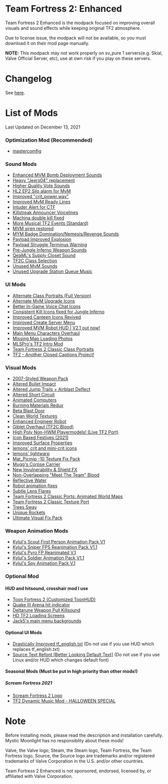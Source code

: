 # Team Fortress 2: Enhanced
Team Fortress 2 Enhanced is the modpack focused on improving overall visuals and sound effects while keeping original TF2 atmosphere.

Due to license issue, the modpack will not be available, so you must download it on their mod page manually.

**NOTE:** This modpack may not work properly on sv_pure 1 servers(e.g. Skial, Valve Official Server, etc), use at own risk if you play on these servers.

# Changelog
See [here](https://github.com/MysticMoonlight/EnhancedMod/blob/main/tf2e/CHANGELOG.md).

# List of Mods
Last Updated on December 13, 2021

### Optimization Mod (Recommended)
- [mastercomfig](https://mastercomfig.com)

### Sound Mods
- [Enhanced MVM Bomb Deployment Sounds](https://gamebanana.com/sounds/33388)
- [Heavy "Jeers04" replacement](https://gamebanana.com/sounds/50373)
- [Higher Quality Vote Sounds](https://gamebanana.com/sounds/48141)
- [HL2 EP2 Silo alarm for MvM](https://gamebanana.com/sounds/19645)
- [Improved "crit_power.wav"](https://gamebanana.com/sounds/57434)
- [Improved MvM Ready Lines](https://gamebanana.com/sounds/23729)
- [Intuder Alert for CTF](https://gamebanana.com/sounds/54423)
- [Killstreak Announcer Voicelines](https://gamebanana.com/sounds/56867)
- [Machina double kill fixed](https://gamebanana.com/sounds/16244)
- [More Musical TF2 Events (Standard)](https://gamebanana.com/sounds/53978)
- [MVM siren restored](https://gamebanana.com/sounds/48510)
- [MYM Badge Domination/Nemesis/Revenge Sounds](https://gamebanana.com/sounds/44570)
- [Payload Improved Explosion](https://gamebanana.com/sounds/10212)
- [Payload Struggle Terminus Warning](https://gamebanana.com/sounds/53979)
- [Pre-Jungle Inferno Weapon Sounds](https://gamebanana.com/sounds/39140)
- [QeaML's Supply Closet Sound](https://gamebanana.com/sounds/32143)
- [TF2C Class Selection](https://gamebanana.com/sounds/54000)
- [Unused MvM Sounds](https://gamebanana.com/sounds/41860)
- [Unused Upgrade Station Queue Music](https://gamebanana.com/sounds/50979)

### UI Mods
- [Alternate Class Portraits (Full Version)](https://gamebanana.com/mods/26024)
- [Alternate MvM Upgrade Icons](https://gamebanana.com/mods/330849)
- [Better In-Game Voice Chat Icons](https://gamebanana.com/mods/324990)
- [Consistent Kill Icons fixed for Jungle Inferno](https://gamebanana.com/mods/26076)
- [Improved Canteen Icons Revived](https://gamebanana.com/mods/25843)
- [Improved Create Server Menu](https://gamebanana.com/mods/332109)
- [Improved MVM Robot HUD | V2.1 out now!](https://gamebanana.com/mods/25178)
- [Main Menu Characters Overhaul](https://gamebanana.com/mods/294786)
- [Missing Map Loading Photos](https://gamebanana.com/mods/7494)
- [MLSPro's TF2 Intro Mod](https://gamebanana.com/mods/311302)
- [Team Fortress 2 Classic Class Portraits](https://gamebanana.com/mods/26067)
- [TF2 - Another Closed Captions Project!](https://gamebanana.com/mods/25151)

### Visual Mods
- [2007-Styled Weapon Pack](https://gamebanana.com/mods/198560)
- [Altered Bullet Impact](https://gamebanana.com/mods/12384)
- [Altered Jump Trails + Airblast Deflect](https://gamebanana.com/mods/11896)
- [Altered Short Circuit](https://gamebanana.com/mods/11900)
- [Animated Computers](https://gamebanana.com/mods/199838)
- [Burning Materials Redux](https://gamebanana.com/mods/11895)
- [Beta Blast Door](https://gamebanana.com/mods/199779)
- [Clean World Textures](https://gamebanana.com/mods/7588)
- [Enhanced Engineer Robot](https://gamebanana.com/mods/340370)
- [Giblet Overhaul (TF2C Blood)](https://gamebanana.com/mods/288308)
- [High Poly Non-HWM Playermodels! (Live TF2 Port)](https://gamebanana.com/mods/198508)
- [Icon Based Festives (2021)](https://gamebanana.com/mods/314047)
- [Improved Surface Properties](https://gamebanana.com/mods/36744)
- [lemons' crit and mini-crit icons](https://gamebanana.com/mods/342930)
- [lemons' lightwarp](https://gamebanana.com/mods/342651)
- [Mat_Picmip -10 Texture Fix Pack](https://gamebanana.com/mods/198036)
- [Mugg's Corpse Carrier](https://gamebanana.com/mods/328325)
- [New Invulnerability & Shield FX](https://gamebanana.com/mods/197827)
- [Non-Overlapping "Meet The Team" Blood](https://gamebanana.com/mods/12372)
- [Reflective Water](https://gamebanana.com/mods/7560)
- [Robot animation fixes](https://gamebanana.com/mods/206443)
- [Subtle Lens Flares](https://gamebanana.com/mods/11865)
- [Team Fortress 2 Classic Ports: Animated World Maps](https://gamebanana.com/mods/7561)
- [Team Fortress 2 Classic Texture Port](https://gamebanana.com/mods/328302)
- [Trees Sway](https://gamebanana.com/mods/36719)
- [Unique Rockets](https://gamebanana.com/mods/324446)
- [Ultimate Visual Fix Pack](https://github.com/agrastiOs/Ultimate-TF2-Visual-Fix-Pack)

### Weapon Animation Mods
- [Kylul's Scout First Person Animation Pack V1](https://gamebanana.com/mods/206351)
- [Kylul's Sniper FPS Reanimation Pack V1.1](https://gamebanana.com/mods/206369)
- [Kylul's Pyro FP Reanimated V.1](https://gamebanana.com/mods/206311)
- [Kylul's Soldier Animation Pack V1.1](https://gamebanana.com/mods/206373)
- [Kylul's Spy Animation Pack V.1](https://gamebanana.com/mods/307980)

### Optional Mod
#### HUD and hitsound, crosshair mod I use
- [Toon Fortress 2 (Customized ToonHUD)](https://toonhud.com/user/ah_roon_gaming_ii/theme/YF62Y6LM/)
- [Quake III Arena hit indicator](https://gamebanana.com/sounds/21865)
- [Deltarune Weapon Pull Killsound](https://gamebanana.com/sounds/43066)
- [HD TF2 Loading Screens](https://gamebanana.com/mods/285046)
- [Jack5's main menu backgrounds](https://gamebanana.com/mods/25578)

#### Optional UI Mods
- [Drastically Improved tf_english.txt](https://gamebanana.com/mods/314843) (Do not use if you use HUD which replaces tf_english.txt)
- [Source Text Refont [Better Looking Default Text]](https://gamebanana.com/mods/314848) (Do not use if you use Linux and/or HUD which changes default font)

#### Seasonal Mods (Must be put in high priority than other mods!)
##### Scream Fortress 2021
- [Scream Fortress 2 Logo](https://gamebanana.com/mods/325483)
- [TF2 Dynamic Music Mod - HALLOWEEN SPECIAL](https://gamebanana.com/sounds/56638)

# Note
Before installing mods, please read the description and installation carefully. Mystic Moonlight has no responsiblity about these mods!

Valve, the Valve logo, Steam, the Steam logo, Team Fortress, the Team Fortress logo, Source, the Source logo are trademarks and/or registered trademarks of Valve Corporation in the U.S. and/or other countries.

Team Fortress 2 Enhanced is not sponsored, endorsed, licensed by, or affiliated with Valve Corporation.
